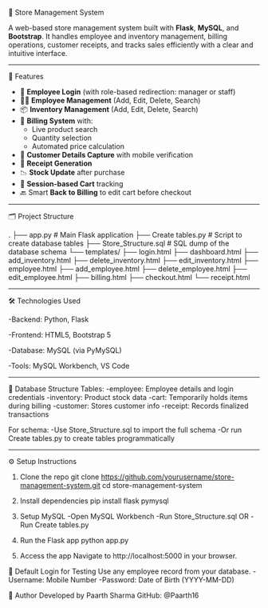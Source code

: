 🛒 Store Management System

A web-based store management system built with **Flask**, **MySQL**, and **Bootstrap**. It handles employee and inventory management, billing operations, customer receipts, and tracks sales efficiently with a clear and intuitive interface.

---

🚀 Features

- 🔐 **Employee Login** (with role-based redirection: manager or staff)
- 👨‍💼 **Employee Management** (Add, Edit, Delete, Search)
- 📦 **Inventory Management** (Add, Edit, Delete, Search)
- 🧾 **Billing System** with:
  - Live product search
  - Quantity selection
  - Automated price calculation
- 📱 **Customer Details Capture** with mobile verification
- 🧾 **Receipt Generation**
- 📉 **Stock Update** after purchase
- 🧭 **Session-based Cart** tracking
- 🔙 Smart **Back to Billing** to edit cart before checkout

---

🗂️ Project Structure

.
├── app.py                  # Main Flask application
├── Create tables.py        # Script to create database tables
├── Store_Structure.sql     # SQL dump of the database schema
└── templates/
    ├── login.html
    ├── dashboard.html
    ├── add_inventory.html
    ├── delete_inventory.html
    ├── edit_inventory.html
    ├── employee.html
    ├── add_employee.html
    ├── delete_employee.html
    ├── edit_employee.html
    ├── billing.html
    ├── checkout.html
    └── receipt.html

---

🛠️ Technologies Used

-Backend: Python, Flask

-Frontend: HTML5, Bootstrap 5

-Database: MySQL (via PyMySQL)

-Tools: MySQL Workbench, VS Code

---

💽 Database Structure
Tables:
-employee: Employee details and login credentials
-inventory: Product stock data
-cart: Temporarily holds items during billing
-customer: Stores customer info
-receipt: Records finalized transactions


For schema:
-Use Store_Structure.sql to import the full schema
-Or run Create tables.py to create tables programmatically

---

⚙️ Setup Instructions
1. Clone the repo
  git clone https://github.com/yourusername/store-management-system.git
  cd store-management-system

2. Install dependencies
  pip install flask pymysql

3. Setup MySQL
-Open MySQL Workbench
  -Run Store_Structure.sql 
  OR
-Run Create tables.py

4. Run the Flask app
  python app.py

5. Access the app
  Navigate to http://localhost:5000 in your browser.

🧪 Default Login for Testing
Use any employee record from your database.
  -Username: Mobile Number
  -Password: Date of Birth (YYYY-MM-DD)

📌 Author
Developed by Paarth Sharma
GitHub: @Paarth16